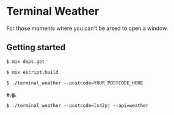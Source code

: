 # Terminal Weather

For those moments where you can't be arsed to open a window.

## Getting started
`$ mix deps.get`

`$ mix escript.build `

`$ ./terminal_weather --postcode=YOUR_POSTCODE_HERE`

**e.g.**

`$ ./terminal_weather --postcode=ls42pj --api=weather`


